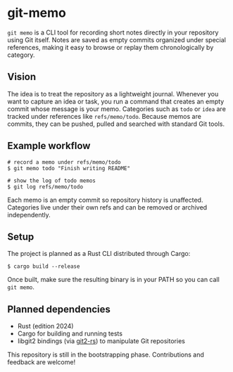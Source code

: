 # git-memo

`git memo` is a CLI tool for recording short notes directly in your repository using Git itself. Notes are saved as empty commits organized under special references, making it easy to browse or replay them chronologically by category.

## Vision

The idea is to treat the repository as a lightweight journal. Whenever you want to capture an idea or task, you run a command that creates an empty commit whose message is your memo. Categories such as `todo` or `idea` are tracked under references like `refs/memo/todo`. Because memos are commits, they can be pushed, pulled and searched with standard Git tools.

## Example workflow

```
# record a memo under refs/memo/todo
$ git memo todo "Finish writing README"

# show the log of todo memos
$ git log refs/memo/todo
```

Each memo is an empty commit so repository history is unaffected. Categories live under their own refs and can be removed or archived independently.

## Setup

The project is planned as a Rust CLI distributed through Cargo:

```
$ cargo build --release
```

Once built, make sure the resulting binary is in your PATH so you can call `git memo`.

## Planned dependencies

- Rust (edition 2024)
- Cargo for building and running tests
- libgit2 bindings (via [git2-rs](https://github.com/rust-lang/git2-rs)) to manipulate Git repositories

This repository is still in the bootstrapping phase. Contributions and feedback are welcome!

